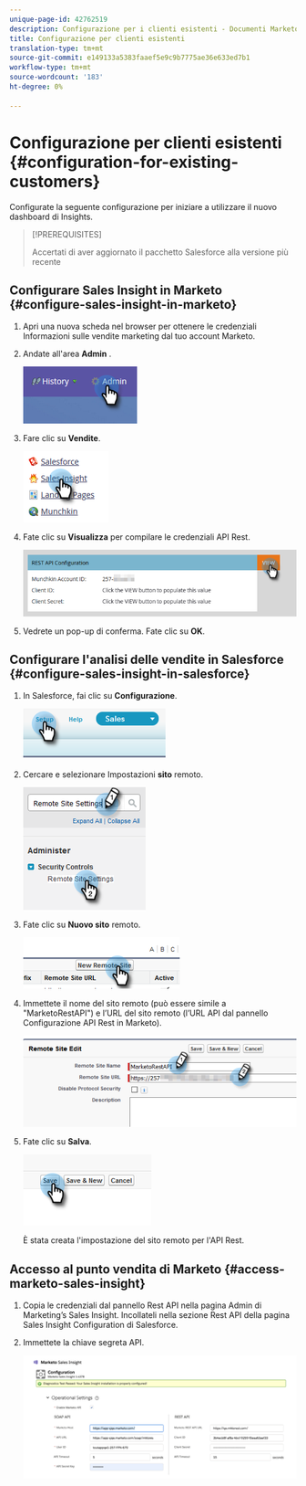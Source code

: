 ```yaml
---
unique-page-id: 42762519
description: Configurazione per i clienti esistenti - Documenti Marketo - Documentazione prodotto
title: Configurazione per clienti esistenti
translation-type: tm+mt
source-git-commit: e149133a5383faaef5e9c9b7775ae36e633ed7b1
workflow-type: tm+mt
source-wordcount: '183'
ht-degree: 0%

---
```



# Configurazione per clienti esistenti {#configuration-for-existing-customers}

Configurate la seguente configurazione per iniziare a utilizzare il nuovo dashboard di Insights.

>[!PREREQUISITES]
>
>Accertati di aver aggiornato il pacchetto Salesforce alla versione più recente

## Configurare Sales Insight in Marketo {#configure-sales-insight-in-marketo}

1. Apri una nuova scheda nel browser per ottenere le credenziali Informazioni sulle vendite marketing dal tuo account Marketo.
1. Andate all&#39;area **Admin** .

   ![](assets/configure-1.png)

1. Fare clic su **Vendite**.

   ![](assets/configure-2.png)

1. Fate clic su **Visualizza** per compilare le credenziali API Rest.

   ![](assets/configure-3.png)

1. Vedrete un pop-up di conferma. Fate clic su **OK**.

## Configurare l&#39;analisi delle vendite in Salesforce {#configure-sales-insight-in-salesforce}

1. In Salesforce, fai clic su **Configurazione**.

   ![](assets/sfdc-1.png)

1. Cercare e selezionare Impostazioni **sito** remoto.

   ![](assets/sfdc-2.png)

1. Fate clic su **Nuovo sito** remoto.

   ![](assets/sfdc-3.png)

1. Immettete il nome del sito remoto (può essere simile a &quot;MarketoRestAPI&quot;) e l’URL del sito remoto (l’URL API dal pannello Configurazione API Rest in Marketo).

   ![](assets/sfdc-4.png)

1. Fate clic su **Salva**.

   ![](assets/sfdc-5.png)

   È stata creata l&#39;impostazione del sito remoto per l&#39;API Rest.

## Accesso al punto vendita di Marketo {#access-marketo-sales-insight}

1. Copia le credenziali dal pannello Rest API nella pagina Admin di Marketing’s Sales Insight. Incollateli nella sezione Rest API della pagina Sales Insight Configuration di Salesforce.
1. Immettete la chiave segreta API.

   ![](assets/config.png)


